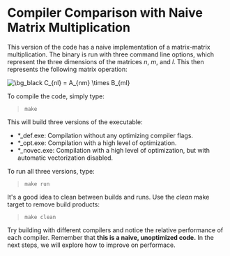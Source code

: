 # Compiler Comparison with Naive Matrix Multiplication

This version of the code has a naive implementation of a 
matrix-matrix multiplication. The binary is run with three 
command line options, which represent the three dimensions 
of the matrices $`n`$, $`m`$, and $`l`$.  This then represents the 
following matrix operation:

<img src="https://latex.codecogs.com/svg.image?\bg_black&space;C_{nl}&space;=&space;A_{nm}&space;\times&space;B_{ml}" title="\bg_black C_{nl} = A_{nm} \times B_{ml}" />

To compile the code, simply type:

> `make`

This will build three versions of the executable:
 * *_def.exe: Compilation without any optimizing compiler flags.
 * *_opt.exe: Compilation with a high level of optimization.
 * *_novec.exe: Compilation with a high level of optimization, but with automatic vectorization disabled.

To run all three versions, type:

> `make run`

It's a good idea to clean between builds and runs.  Use the _clean_ make target
to remove build products:

> `make clean`

Try building with different compilers and notice the relative performance of 
each compiler.  Remember that **this is a naive, unoptimized code.** In the 
next steps, we will explore how to improve on performace.

